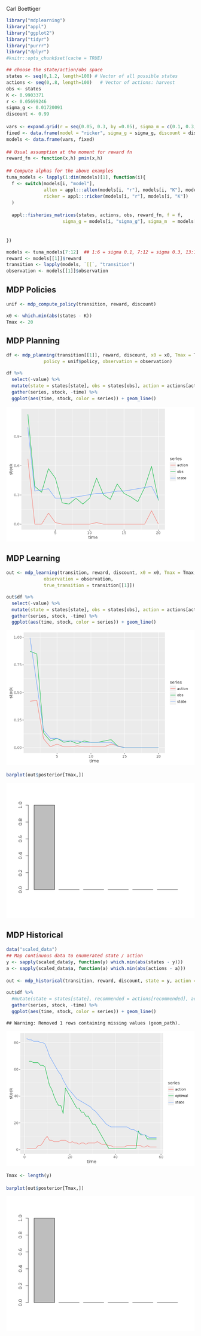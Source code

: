 Carl Boettiger  





```r
library("mdplearning")
library("appl")
library("ggplot2")
library("tidyr")
library("purrr")
library("dplyr")
#knitr::opts_chunk$set(cache = TRUE)
```


```r
## choose the state/action/obs space
states <- seq(0,1.2, length=100) # Vector of all possible states
actions <- seq(0,.8, length=100)   # Vector of actions: harvest
obs <- states
K <- 0.9903371
r <- 0.05699246
sigma_g <- 0.01720091
discount <- 0.99

vars <- expand.grid(r = seq(0.05, 0.3, by =0.05), sigma_m = c(0.1, 0.3, 0.6))
fixed <- data.frame(model = "ricker", sigma_g = sigma_g, discount = discount, K = K, C = NA)
models <- data.frame(vars, fixed)

## Usual assumption at the moment for reward fn
reward_fn <- function(x,h) pmin(x,h)

## Compute alphas for the above examples
tuna_models <- lapply(1:dim(models)[1], function(i){
  f <- switch(models[i, "model"],
              allen = appl:::allen(models[i, "r"], models[i, "K"], models[i, "C"]),
              ricker = appl:::ricker(models[i, "r"], models[i, "K"])
  )

  appl::fisheries_matrices(states, actions, obs, reward_fn, f = f,
                     sigma_g = models[i, "sigma_g"], sigma_m  = models[i, "sigma_m"])


})
```


```r
models <- tuna_models[7:12]  ## 1:6 = sigma 0.1, 7:12 = sigma 0.3, 13:18 = sigma 0.6
reward <- models[[1]]$reward
transition <- lapply(models, `[[`, "transition")
observation <- models[[1]]$observation
```


## MDP Policies



```r
unif <- mdp_compute_policy(transition, reward, discount)
```



```r
x0 <- which.min(abs(states - K))
Tmax <- 20
```

## MDP Planning


```r
df <- mdp_planning(transition[[1]], reward, discount, x0 = x0, Tmax = Tmax, 
              policy = unif$policy, observation = observation)
```



```r
df %>% 
  select(-value) %>%
  mutate(state = states[state], obs = states[obs], action = actions[action]) %>% 
  gather(series, stock, -time) %>% 
  ggplot(aes(time, stock, color = series)) + geom_line()
```

![](mdp-tuna_files/figure-html/unnamed-chunk-7-1.png)<!-- -->

## MDP Learning



```r
out <- mdp_learning(transition, reward, discount, x0 = x0, Tmax = Tmax, 
              observation = observation, 
              true_transition = transition[[1]])
```



```r
out$df %>% 
  select(-value) %>% 
  mutate(state = states[state], obs = states[obs], action = actions[action]) %>% 
  gather(series, stock, -time) %>% 
  ggplot(aes(time, stock, color = series)) + geom_line()
```

![](mdp-tuna_files/figure-html/unnamed-chunk-9-1.png)<!-- -->


```r
barplot(out$posterior[Tmax,])
```

![](mdp-tuna_files/figure-html/unnamed-chunk-10-1.png)<!-- -->

## MDP Historical


```r
data("scaled_data")
## Map continuous data to enumerated state / action
y <- sapply(scaled_data$y, function(y) which.min(abs(states - y)))
a <- sapply(scaled_data$a, function(a) which.min(abs(actions - a)))

out <- mdp_historical(transition, reward, discount, state = y, action = a)
```



```r
out$df %>% 
  #mutate(state = states[state], recommended = actions[recommended], action = actions[action]) %>% 
  gather(series, stock, -time) %>% 
  ggplot(aes(time, stock, color = series)) + geom_line()
```

```
## Warning: Removed 1 rows containing missing values (geom_path).
```

![](mdp-tuna_files/figure-html/unnamed-chunk-12-1.png)<!-- -->


```r
Tmax <- length(y)

barplot(out$posterior[Tmax,])
```

![](mdp-tuna_files/figure-html/unnamed-chunk-13-1.png)<!-- -->
